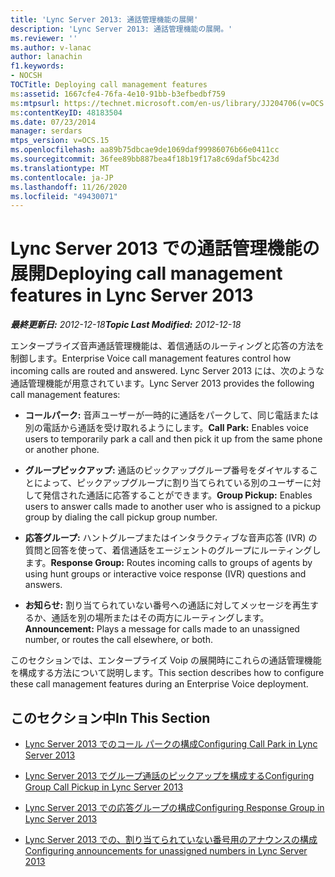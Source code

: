 ```yaml
---
title: 'Lync Server 2013: 通話管理機能の展開'
description: 'Lync Server 2013: 通話管理機能の展開。'
ms.reviewer: ''
ms.author: v-lanac
author: lanachin
f1.keywords:
- NOCSH
TOCTitle: Deploying call management features
ms:assetid: 1667cfe4-76fa-4e10-91bb-b3efbedbf759
ms:mtpsurl: https://technet.microsoft.com/en-us/library/JJ204706(v=OCS.15)
ms:contentKeyID: 48183504
ms.date: 07/23/2014
manager: serdars
mtps_version: v=OCS.15
ms.openlocfilehash: aa89b75dbcae9de1069daf99986076b66e0411cc
ms.sourcegitcommit: 36fee89bb887bea4f18b19f17a8c69daf5bc423d
ms.translationtype: MT
ms.contentlocale: ja-JP
ms.lasthandoff: 11/26/2020
ms.locfileid: "49430071"
---
```

# <a name="deploying-call-management-features-in-lync-server-2013"></a><span data-ttu-id="e731b-103">Lync Server 2013 での通話管理機能の展開</span><span class="sxs-lookup"><span data-stu-id="e731b-103">Deploying call management features in Lync Server 2013</span></span>

<div data-xmlns="http://www.w3.org/1999/xhtml">

<div class="topic" data-xmlns="http://www.w3.org/1999/xhtml" data-msxsl="urn:schemas-microsoft-com:xslt" data-cs="https://msdn.microsoft.com/">

<div data-asp="https://msdn2.microsoft.com/asp">



</div>

<div id="mainSection">

<div id="mainBody"><span data-ttu-id="e731b-104">

<span> </span></span><span class="sxs-lookup"><span data-stu-id="e731b-104">

<span> </span></span></span>

<span data-ttu-id="e731b-105">_**最終更新日:** 2012-12-18_</span><span class="sxs-lookup"><span data-stu-id="e731b-105">_**Topic Last Modified:** 2012-12-18_</span></span>

<span data-ttu-id="e731b-106">エンタープライズ音声通話管理機能は、着信通話のルーティングと応答の方法を制御します。</span><span class="sxs-lookup"><span data-stu-id="e731b-106">Enterprise Voice call management features control how incoming calls are routed and answered.</span></span> <span data-ttu-id="e731b-107">Lync Server 2013 には、次のような通話管理機能が用意されています。</span><span class="sxs-lookup"><span data-stu-id="e731b-107">Lync Server 2013 provides the following call management features:</span></span>

  - <span data-ttu-id="e731b-108">**コールパーク:** 音声ユーザーが一時的に通話をパークして、同じ電話または別の電話から通話を受け取れるようにします。</span><span class="sxs-lookup"><span data-stu-id="e731b-108">**Call Park:** Enables voice users to temporarily park a call and then pick it up from the same phone or another phone.</span></span>

  - <span data-ttu-id="e731b-109">**グループピックアップ:** 通話のピックアップグループ番号をダイヤルすることによって、ピックアップグループに割り当てられている別のユーザーに対して発信された通話に応答することができます。</span><span class="sxs-lookup"><span data-stu-id="e731b-109">**Group Pickup:** Enables users to answer calls made to another user who is assigned to a pickup group by dialing the call pickup group number.</span></span>

  - <span data-ttu-id="e731b-110">**応答グループ:** ハントグループまたはインタラクティブな音声応答 (IVR) の質問と回答を使って、着信通話をエージェントのグループにルーティングします。</span><span class="sxs-lookup"><span data-stu-id="e731b-110">**Response Group:** Routes incoming calls to groups of agents by using hunt groups or interactive voice response (IVR) questions and answers.</span></span>

  - <span data-ttu-id="e731b-111">**お知らせ:** 割り当てられていない番号への通話に対してメッセージを再生するか、通話を別の場所またはその両方にルーティングします。</span><span class="sxs-lookup"><span data-stu-id="e731b-111">**Announcement:** Plays a message for calls made to an unassigned number, or routes the call elsewhere, or both.</span></span>

<span data-ttu-id="e731b-112">このセクションでは、エンタープライズ Voip の展開時にこれらの通話管理機能を構成する方法について説明します。</span><span class="sxs-lookup"><span data-stu-id="e731b-112">This section describes how to configure these call management features during an Enterprise Voice deployment.</span></span>

<div>

## <a name="in-this-section"></a><span data-ttu-id="e731b-113">このセクション中</span><span class="sxs-lookup"><span data-stu-id="e731b-113">In This Section</span></span>

  - [<span data-ttu-id="e731b-114">Lync Server 2013 でのコール パークの構成</span><span class="sxs-lookup"><span data-stu-id="e731b-114">Configuring Call Park in Lync Server 2013</span></span>](lync-server-2013-configuring-call-park.md)

  - [<span data-ttu-id="e731b-115">Lync Server 2013 でグループ通話のピックアップを構成する</span><span class="sxs-lookup"><span data-stu-id="e731b-115">Configuring Group Call Pickup in Lync Server 2013</span></span>](lync-server-2013-configuring-group-call-pickup.md)

  - [<span data-ttu-id="e731b-116">Lync Server 2013 での応答グループの構成</span><span class="sxs-lookup"><span data-stu-id="e731b-116">Configuring Response Group in Lync Server 2013</span></span>](lync-server-2013-configuring-response-group.md)

  - [<span data-ttu-id="e731b-117">Lync Server 2013 での、割り当てられていない番号用のアナウンスの構成</span><span class="sxs-lookup"><span data-stu-id="e731b-117">Configuring announcements for unassigned numbers in Lync Server 2013</span></span>](lync-server-2013-configuring-announcements-for-unassigned-numbers.md)

<span data-ttu-id="e731b-118"></div>

</div>

<span> </span>

</div>

</div>

</span><span class="sxs-lookup"><span data-stu-id="e731b-118"></div>

</div>

<span> </span>

</div>

</div>

</span></span></div>

